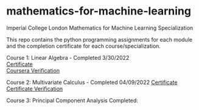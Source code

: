 # mathematics-for-machine-learning
Imperial College London 
Mathematics for Machine Learning Specialization

This repo contains the python programming assignments for each module and the completion certificate for each course/specialization.

Course 1: Linear Algebra - Completed 3/30/2022<br/>
[Certificate](linear-algebra/certificate03302022.pdf)<br/>
[Coursera Verification](https://coursera.org/share/4509bf123f61b6795695bab3210f0205)


Course 2: Multivariate Calculus - Completed 04/09/2022
[Certificate](multivariate-calculus/certificate04092022.pdf)
[Certificate Verification](https://coursera.org/share/964aebf54aee2808ab9c8620494d31e6)

Course 3: Principal Component Analysis
Completed: 
